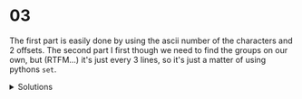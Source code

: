 # 03

The first part is easily done by using the ascii number of the characters and 2 offsets. The second part I first though we need to find the groups on our own, but (RTFM...) it's just every 3 lines, so it's just a matter of using pythons `set`.

<details>
  <summary>Solutions</summary>
  <ol>
    <li>7746</li>
    <li>2604</li>
  </ol>
</details>
